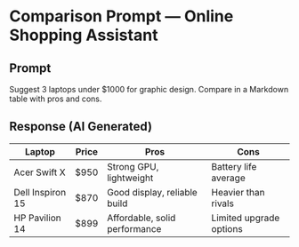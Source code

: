 # Comparison Prompt — Online Shopping Assistant  

## Prompt  
Suggest 3 laptops under $1000 for graphic design. Compare in a Markdown table with pros and cons.  

## Response (AI Generated)  
| Laptop | Price | Pros | Cons |  
|--------|-------|------|------|  
| Acer Swift X | $950 | Strong GPU, lightweight | Battery life average |  
| Dell Inspiron 15 | $870 | Good display, reliable build | Heavier than rivals |  
| HP Pavilion 14 | $899 | Affordable, solid performance | Limited upgrade options |  
